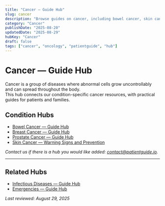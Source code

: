 ```yaml
---
title: "Cancer — Guide Hub"
slug: cancer
description: "Browse guides on cancer, including bowel cancer, skin cancer, and other related conditions."
category: "Cancer"
publishDate: "2025-08-20"
updatedDate: "2025-08-29"
hubKey: "Cancer"
draft: false
tags: ["cancer", "oncology", "patientguide", "hub"]
---
```


# Cancer — Guide Hub

Cancer is a group of diseases where abnormal cells grow uncontrollably and can spread throughout the body.  
This hub connects our condition-specific cancer resources, with practical guides for patients and families.

## Condition Hubs
- [Bowel Cancer — Guide Hub](/guides/bowel-cancer/)  
- [Breast Cancer — Guide Hub](/guides/breast-cancer/)  
- [Prostate Cancer — Guide Hub](/guides/prostate-cancer/)  
- [Skin Cancer — Warning Signs and Prevention](/guides/skin-cancer-warning-signs/)  

*Contact us if there is a hub you would like added: [contact@patientguide.io](mailto:contact@patientguide.io).*

---

## Related Hubs
- [Infectious Diseases — Guide Hub](/guides/infectious-diseases/)  
- [Emergencies — Guide Hub](/guides/emergencies/)  

*Last reviewed: August 29, 2025*

